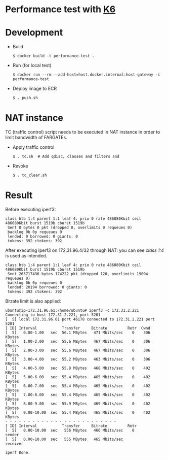 # Performance test with [K6](https://k6.io/)

# Development
- Build

    `$ docker build -t performance-test .`
- Run (for local test)

    `$ docker run --rm --add-host=host.docker.internal:host-gateway -i performance-test`
- Deploy image to ECR

    `$ . push.sh`


# NAT instance
TC (traffic control) script needs to be executed in NAT instance in order to limit bandwidth of FARGATEs.

- Apply traffic control

    `$ . tc.sh  # Add qdisc, classes and filters and`
- Revoke

    `$ . tc_clear.sh`


# Result

Before executing iperf3:

```plaintext
class htb 1:4 parent 1:1 leaf 4: prio 0 rate 486080Kbit ceil 486080Kbit burst 1519b cburst 1519b
 Sent 0 bytes 0 pkt (dropped 0, overlimits 0 requeues 0)
 backlog 0b 0p requeues 0
 lended: 0 borrowed: 0 giants: 0
 tokens: 392 ctokens: 392
```

After executing iperf3 on 172.31.96.4/32 through NAT: you can see *class 1:4* is used as intended.

```plaintext
class htb 1:4 parent 1:1 leaf 4: prio 0 rate 486080Kbit ceil 486080Kbit burst 1519b cburst 1519b
 Sent 263717436 bytes 174222 pkt (dropped 120, overlimits 19094 requeues 0)
 backlog 0b 0p requeues 0
 lended: 20194 borrowed: 0 giants: 0
 tokens: 392 ctokens: 392
```

Bitrate limit is also applied:

```plaintext
ubuntu@ip-172.31.96.61:/home/ubuntu# iperf3 -c 172.31.2.221
Connecting to host 172.31.2.221, port 5201
[  5] local 172.31.96.61 port 46178 connected to 172.31.2.221 port 5201
[ ID] Interval           Transfer     Bitrate         Retr  Cwnd
[  5]   0.00-1.00   sec  56.1 MBytes   471 Mbits/sec    0    306 KBytes
[  5]   1.00-2.00   sec  55.6 MBytes   467 Mbits/sec    0    306 KBytes
[  5]   2.00-3.00   sec  55.6 MBytes   467 Mbits/sec    0    306 KBytes
[  5]   3.00-4.00   sec  55.2 MBytes   463 Mbits/sec    0    306 KBytes
[  5]   4.00-5.00   sec  55.8 MBytes   468 Mbits/sec    0    402 KBytes
[  5]   5.00-6.00   sec  55.4 MBytes   465 Mbits/sec    0    402 KBytes
[  5]   6.00-7.00   sec  55.4 MBytes   465 Mbits/sec    0    402 KBytes
[  5]   7.00-8.00   sec  55.4 MBytes   465 Mbits/sec    0    402 KBytes
[  5]   8.00-9.00   sec  55.9 MBytes   469 Mbits/sec    0    402 KBytes
[  5]   9.00-10.00  sec  55.4 MBytes   465 Mbits/sec    0    402 KBytes
- - - - - - - - - - - - - - - - - - - - - - - - -
[ ID] Interval           Transfer     Bitrate         Retr
[  5]   0.00-10.00  sec   556 MBytes   466 Mbits/sec    0             sender
[  5]   0.00-10.00  sec   555 MBytes   465 Mbits/sec                  receiver

iperf Done.
```